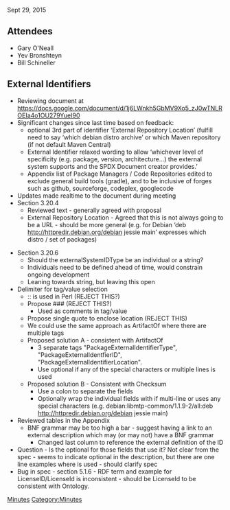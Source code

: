 Sept 29, 2015

## Attendees

  - Gary O'Neall
  - Yev Bronshteyn
  - Bill Schineller

## External Identifiers

  - Reviewing document at
    <https://docs.google.com/document/d/1j6LWnkh5GbMV9Xo5_zJ0wTNLROEIa4o1OU279YueI90>
  - Significant changes since last time based on feedback:
      - optional 3rd part of identifier ‘External Repository Location’
        (fulfill need to say ‘which debian distro archive’ or which
        Maven repository (if not default Maven Central)
      - External Identifier relaxed wording to allow ‘whichever level of
        specificity (e.g. package, version, architecture…) the external
        system supports and the SPDX Document creator provides.’
      - Appendix list of Package Managers / Code Repositories edited to
        exclude general build tools (gradle), and to be inclusive of
        forges such as github, sourceforge, codeplex, googlecode
  - Updates made realtime to the document during meeting
  - Section 3.20.4
      - Reviewed text - generally agreed with proposal
      - External Repository Location - Agreed that this is not always
        going to be a URL - should be more general (e.g. for Debian ‘deb
        <http://httpredir.debian.org/debian> jessie main’ expresses
        which distro / set of packages)

<!-- end list -->

  - Section 3.20.6
      - Should the externalSystemIDType be an individual or a string?
      - Individuals need to be defined ahead of time, would constrain
        ongoing development
      - Leaning towards string, but leaving this open
  - Delimiter for tag/value selection
      - :: is used in Perl (REJECT THIS?)
      - Propose \#\#\# (REJECT THIS?)
          - Used as comments in tag/value
      - Propose single quote to enclose location (REJECT THIS)
      - We could use the same approach as ArtifactOf where there are
        multiple tags
      - Proposed solution A - consistent with ArtifactOf
          - 3 separate tags "PackageExternalIdentifierType",
            "PackageExternalIdentfierID",
            "PackageExternalIdentifierLocation".
          - Use optional <text> if any of the special characters or
            multiple lines is used
      - Proposed solution B - Consistent with Checksum
          - Use a colon to separate the fields
          - Optionally wrap the individual fields with <text></text> if
            multi-line or uses any special characters (e.g.
            debian:<text>libmtp-common/1.1.9-2/all</text>:<text>deb
            <http://httpredir.debian.org/debian> jessie main</text>)
  - Reviewed tables in the Appendix
      - BNF grammar may be too high a bar - suggest having a link to an
        external description which may (or may not) have a BNF grammar
          - Changed last column to reference the external definition of
            the ID
  - Question - Is the <text> optional for those fields that use it? Not
    clear from the spec - seems to indicate optional in the description,
    but there are one line examples where <text> is used - should
    clarify spec
  - Bug in spec - section 5.1.6 - RDF term and example for
    LicenseID/LicenseId is inconsistent - should be LicenseId to be
    consistent with Ontology.

[Minutes](Category:Technical "wikilink")
[Category:Minutes](Category:Minutes "wikilink")
